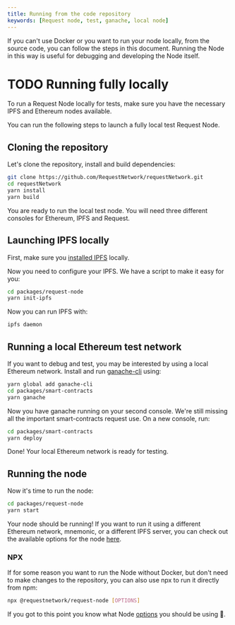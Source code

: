```yaml
---
title: Running from the code repository
keywords: [Request node, test, ganache, local node]
---
```


If you can't use Docker or you want to run your node locally, from the source code, you can follow the steps in this document.
Running the Node in this way is useful for debugging and developing the Node itself.

# TODO Running fully locally

To run a Request Node locally for tests, make sure you have the necessary IPFS and Ethereum nodes available.

You can run the following steps to launch a fully local test Request Node.

## Cloning the repository

Let's clone the repository, install and build dependencies:

```bash
git clone https://github.com/RequestNetwork/requestNetwork.git
cd requestNetwork
yarn install
yarn build
```

You are ready to run the local test node. You will need three different consoles for Ethereum, IPFS and Request.

## Launching IPFS locally

First, make sure you [installed IPFS](https://docs.ipfs.io/guides/guides/install/) locally.

Now you need to configure your IPFS. We have a script to make it easy for you:

```bash
cd packages/request-node
yarn init-ipfs
```

Now you can run IPFS with:

```bash
ipfs daemon
```

## Running a local Ethereum test network

If you want to debug and test, you may be interested by using a local Ethereum network.
Install and run [ganache-cli](https://github.com/trufflesuite/ganache-cli) using:

```bash
yarn global add ganache-cli
cd packages/smart-contracts
yarn ganache
```

Now you have ganache running on your second console.
We're still missing all the important smart-contracts request use. On a new console, run:

```bash
cd packages/smart-contracts
yarn deploy
```

Done! Your local Ethereum network is ready for testing.

## Running the node

Now it's time to run the node:

```bash
cd packages/request-node
yarn start
```

Your node should be running! If you want to run it using a different Ethereum network, mnemonic, or a different IPFS server, you can check out the available options for the node [here](https://github.com/RequestNetwork/requestNetwork/tree/master/packages/request-node#options).

### NPX

If for some reason you want to run the Node without Docker, but don't need to make changes to the repository, you can also use npx to run it directly from npm:

```bash
npx @requestnetwork/request-node [OPTIONS]
```

If you got to this point you know what Node [options](https://github.com/RequestNetwork/requestNetwork/tree/master/packages/request-node#options) you should be using 🙂.
